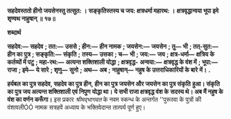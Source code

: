 **सहदेवस्ततो हीनो जयसेनस्तु तत्सुत: ।** **सङ्कृतिस्तस्य च जय: क्षत्रधर्मा महारथ: ।** **क्षत्रवृद्धान्वया भूपा इमे शृण्वथ नाहुषान् ॥ १७॥** 

**शब्दार्थ** 

**सहदेव:—** **सहदेव** **; तत:—** **उससे** **; हीन:—** **हीन नामक** **; जयसेन:—** **जयसेन** **; तु—** **भी** **; तत्-सुत:—** **हीन का पुत्र** **; सङ्कृति:—** **संकृति** **;** **तस्य—** **उसका** **; च—** **भी** **; जय:—** **जय** **; क्षत्र-धर्मा—** **क्षत्रिय के कर्तव्यों में पटु** **; महा-रथ:—** **अत्यन्त शक्तिशाली योद्धा** **; क्षत्रवृद्ध-** **अन्वया:—** **क्षत्रवृद्ध के वंश में** **; भूपा:—** **राजा** **; इमे—** **ये सारे** **; शृणु—** **सुनो** **; अथ—** **अब** **; नाहुषान्—** **नहुष के उत्तराधिकारियों के बारे** **में।** **.** 

**हर्यबल का पुत्र सहदेव, सहदेव का पुत्र हीन, हीन का पुत्र जयसेन और जयसेन का पुत्र संकृति** **हुआ। संकृति का पुत्र जय अत्यन्त शक्तिशाली एवं निपुण योद्धा था। ये सभी राजा क्षत्रवृद्ध वंश के** **सदस्य थे। अब मैं नहुष के वंश का वर्णन करूँगा।** इस प्रकार *श्रीमद्भागवत* के नवम स्कन्ध के अन्तर्गत ''पुरूरवा के पुत्रों की वंशावलीÓÓ नामक सत्रहवें अध्याय के भक्तिवेदान्त तात्पर्य पूर्ण हुए। 